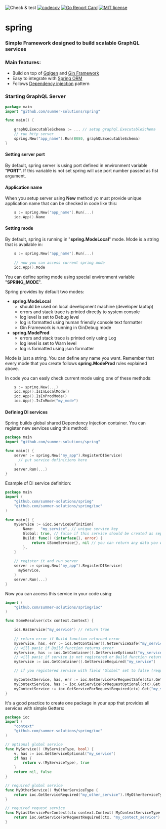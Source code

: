 ![Check & test](https://github.com/summer-solutions/spring/workflows/Check%20&%20test/badge.svg)
[![codecov](https://codecov.io/gh/summer-solutions/springspring/branch/master/graph/badge.svg)](https://codecov.io/gh/summer-solutions/orm)
[![Go Report Card](https://goreportcard.com/badge/github.com/summer-solutions/spring)](https://goreportcard.com/report/github.com/summer-solutions/spring)
[![MIT license](https://img.shields.io/badge/license-MIT-brightgreen.svg)](https://opensource.org/licenses/MIT)



# spring

### Simple Framework designed to build scalable GraphQL services

### Main features:

 * Build on top of [Gqlgen](https://gqlgen.com/]) and [Gin Framework](https://github.com/gin-gonic/gin)
 * Easy to integrate with [Spring ORM](https://github.com/summer-solutions/orm)
 * Follows [Dependency injection](https://en.wikipedia.org/wiki/Dependency_injection) pattern
 
 
### Starting GraphQL Server

```go
package main
import "github.com/summer-solutions/spring"

func main() {
	
    graphQLExecutableSchema := ... // setup graphql.ExecutableSchema 
    // run http server
    spring.New("app_name").Run(8080, graphQLExecutableSchema)
}

``` 

#### Setting server port

By default, spring server is using port defined in environment variable "**PORT**". If this variable is not
set spring will use port number passed as fist argument.

#### Application name

When you setup server using **New** method yo must provide unique application name that can be
checked in code like this:

```go
    s := spring.New("app_name").Run(...)
    ioc.App().Name
```

#### Setting mode

By default, spring is running in "**spring.ModeLocal**" mode. Mode is a string that is available in: 
```go
    s := spring.New("app_name").Run(...)
    
    // now you can access current spring mode
    ioc.App().Mode
```

You can define spring mode using special environment variable "**SPRING_MODE**".

Spring provides by default two modes:

 * **spring.ModeLocal**
   * should be used on local development machine (developer laptop)
   * errors and stack trace is printed directly to system console
   * log level is set to Debug level
   * log is formatted using human friendly console text formatter
   * Gin Framework is running in GinDebug mode
  * **spring.ModeProd**
    * errors and stack trace is printed only using Log
    * log level is set to Warn level
    * log is formatted using json formatter   
    
Mode is just a string. You can define any name you want. Remember that every mode that you create
follows **spring.ModeProd** rules explained above.
    
    
In code you can easly check current mode using one of these methods:    

```go
    s := spring.New(...)
    ioc.App().IsInLocalMode()
    ioc.App().IsInProdMode()
    ioc.App().IsInMode("my_mode")
```

#### Defining DI services

Spring builds global shared Dependency Injection container. You can register new services using this method:

```go
package main
import "github.com/summer-solutions/spring"

func main() {
    server := spring.New("my_app").RegisterDIService(
      // put service definitions here
    )
    server.Run(...)
}

``` 

Example of DI service definition:

```go
package main
import (
    "github.com/summer-solutions/spring"
    "github.com/summer-solutions/spring/ioc"
)
    
func main() {
    myService := &ioc.ServiceDefinition{
        Name:   "my_service", // unique service key
        Global: true, // false if this service should be created as separate instance for each http request
        Build: func() (interface{}, error) {
            return &SomeService{}, nil // you can return any data you want
        },
    }
    
    // register it and run server
    server := spring.New("my_app").RegisterDIService(
      myService,
    )
    server.Run(...)
}

```

Now you can access this service in your code using:

```go
import (
    "github.com/summer-solutions/spring/ioc"
)

func SomeResolver(ctx context.Context) {

    ios.HasService("my_service") // return true
    
    // return error if Build function returned error
    myService, has, err := ios.GetContainer().GetServiceSafe("my_service") 
    // will panic if Build function returns error
    myService, has := ios.GetContainer().GetServiceOptional("my_service") 
    // will panic if service is not registered or Build function returned errors
    myService := ios.GetContainer().GetServiceRequired("my_service") 

    // if you registered service with field "Global" set to false (request service)

    myContextService, has, err := ioc.GetServiceForRequestSafe(ctx).Get("my_service_request")
    myContextService, has := ioc.GetServiceForRequestOptional(ctx).Get("my_service_request") 
    myContextService := ioc.GetServiceForRequestRequired(ctx).Get("my_service_request") 
}

```

It's a good practice to create one package in your app that provides all services with simple Getters:

```go
package ioc
import (
    "context"
    "github.com/summer-solutions/spring/ioc"
)

// optional global service    
func MyService() (MyServiceType, bool) {
    v, has := ioc.GetServiceOptional("my_service")
    if has {
        return v.(MyServiceType), true
    }
    return nil, false
}

// required global service    
func MyOtherService() MyOtherServiceType {
    return ioc.GetServiceRequired("my_other_service").(MyOtherServiceType)
}

// required request service    
func MyLastServiceForContext(ctx context.Context) MyContextServiceType {
    return ioc.GetServiceForRequestRequired(ctx, "my_contect_service").(MyContextServiceType)
}

```
